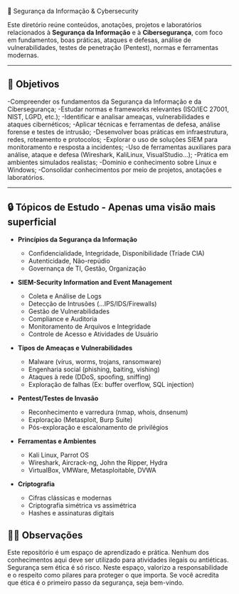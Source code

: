 🔐 Segurança da Informação & Cybersecurity

Este diretório reúne conteúdos, anotações, projetos e laboratórios relacionados à **Segurança da Informação** e à **Cibersegurança**, com foco em fundamentos, boas práticas, ataques e defesas, análise de vulnerabilidades, testes de penetração (Pentest), normas e ferramentas modernas.

---

## 📌 Objetivos

-Compreender os fundamentos da Segurança da Informação e da Cibersegurança;
-Estudar normas e frameworks relevantes (ISO/IEC 27001, NIST, LGPD, etc.);
-Identificar e analisar ameaças, vulnerabilidades e ataques cibernéticos;
-Aplicar técnicas e ferramentas de defesa, análise forense e testes de intrusão;
-Desenvolver boas práticas em infraestrutura, redes, roteamento e protocolos;
-Explorar o uso de soluções SIEM para monitoramento e resposta a incidentes;
-Uso de ferramentas auxiliares para análise, ataque e defesa (Wireshark, KaliLinux, VisualStudio...);
-Prática em ambientes simulados realistas;
-Dominio e conhecimento sobre Linux e Windows; 
-Consolidar conhecimentos por meio de projetos, anotações e laboratórios.

---

## 🔒 Tópicos de Estudo - Apenas uma visão mais superficial 

- **Princípios da Segurança da Informação**
  - Confidencialidade, Integridade, Disponibilidade (Tríade CIA)
  - Autenticidade, Não-repúdio
  - Governança de TI, Gestão, Organização

- **SIEM-Security Information and Event Management**
  - Coleta e Análise de Logs
  - Detecção de Intrusões (...IPS/IDS/Firewalls)
  - Gestão de Vulnerabilidades
  - Compliance e Auditoria
  - Monitoramento de Arquivos e Integridade
  - Controle de Acesso e Atividades de Usuário
  
- **Tipos de Ameaças e Vulnerabilidades**
  - Malware (vírus, worms, trojans, ransomware)
  - Engenharia social (phishing, baiting, vishing)
  - Ataques à rede (DDoS, spoofing, sniffing)
  - Exploração de falhas (Ex: buffer overflow, SQL injection)

- **Pentest/Testes de Invasão**
  - Reconhecimento e varredura (nmap, whois, dnsenum)
  - Exploração (Metasploit, Burp Suite)
  - Pós-exploração e escalonamento de privilégios

- **Ferramentas e Ambientes**
  - Kali Linux, Parrot OS
  - Wireshark, Aircrack-ng, John the Ripper, Hydra
  - VirtualBox, VMWare, Metasploitable, DVWA

- **Criptografia**
  - Cifras clássicas e modernas
  - Criptografia simétrica vs assimétrica
  - Hashes e assinaturas digitais

## 👨‍💻 Observações

Este repositório é um espaço de aprendizado e prática. Nenhum dos conhecimentos aqui deve ser utilizado para atividades ilegais ou antiéticas. 
Segurança sem ética é só risco. Neste espaço, valorizo a responsabilidade e o respeito como pilares para proteger o que importa.
Se você acredita que ética é o primeiro passo da segurança, seja bem-vindo.

